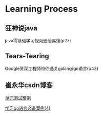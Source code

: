 # Learning Process

<!--more-->
## 狂神说java
java零基础学习视频通俗易懂(p27)
## Tears-Tearing
Google资深工程师带你通关golang/go语言(p43)
## 崔永华csdn博客
[单元测试案例](https://blog.csdn.net/cui_yonghua/article/details/94963065)

[学习go语言必备案例(4)](https://blog.csdn.net/cui_yonghua/article/details/91859564)
